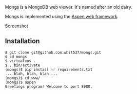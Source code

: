 Mongs is a MongoDB web viewer. It's named after an old dairy.

Mongs is implemented using the [Aspen web
framework](git@github.com:whit537/mongs.git).

[Screenshot](http://www.whit537.org/mongs/)


Installation
------------

    $ git clone git@github.com:whit537/mongs.git
    $ cd mongs
    $ virtualenv .
    $ . bin/activate
    (mongs)$ pip install -r requirements.txt
    ... blah, blah, blah ...
    (mongs)$ cd www/
    (mongs)$ aspen
    Greetings program! Welcome to port 8080.

